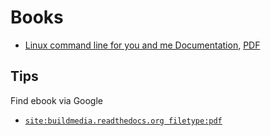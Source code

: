 # Books

  - [Linux command line for you and me Documentation](https://lym.readthedocs.io/en/latest/), [PDF](https://buildmedia.readthedocs.org/media/pdf/lym/latest/lym.pdf)

## Tips

Find ebook via Google
  - [`site:buildmedia.readthedocs.org filetype:pdf`](https://www.google.com/search?q=site%3Abuildmedia.readthedocs.org+filetype%3Apdf)

<!--
  vim:  ft=markdown ic et norl wrap sw=4 sts=4:
  -->
